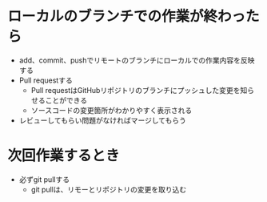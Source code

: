 # ローカルのブランチでの作業が終わったら
- add、commit、pushでリモートのブランチにローカルでの作業内容を反映する
- Pull requestする
  - Pull requestはGitHubリポジトリのブランチにプッシュした変更を知らせることができる
  - ソースコードの変更箇所がわかりやすく表示される
- レビューしてもらい問題がなければマージしてもらう

# 次回作業するとき
- 必ずgit pullする
  - git pullは、リモーとリポジトリの変更を取り込む 
